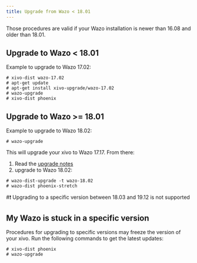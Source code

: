 ```yaml
---
title: Upgrade from Wazo < 18.01
---
```


Those procedures are valid if your Wazo installation is newer than 16.08 and older than 18.01.

## Upgrade to Wazo < 18.01

Example to upgrade to Wazo 17.02:

```shell
# xivo-dist wazo-17.02
# apt-get update
# apt-get install xivo-upgrade/wazo-17.02
# wazo-upgrade
# xivo-dist phoenix
```

## Upgrade to Wazo >= 18.01

Example to upgrade to Wazo 18.02:

```shell
# wazo-upgrade
```

This will upgrade your xivo to Wazo 17.17. From there:

1.  Read the [upgrade notes](/uc-doc/upgrade/upgrade_notes_details/18-01/stretch)
2.  upgrade to Wazo 18.02:

```shell
# wazo-dist-upgrade -t wazo-18.02
# wazo-dist phoenix-stretch
```

#:exclamation: Upgrading to a specific version between 18.03 and 19.12 is not supported

## My Wazo is stuck in a specific version

Procedures for upgrading to specific versions may freeze the version of your xivo. Run the following
commands to get the latest updates:

```shell
# xivo-dist phoenix
# wazo-upgrade
```
